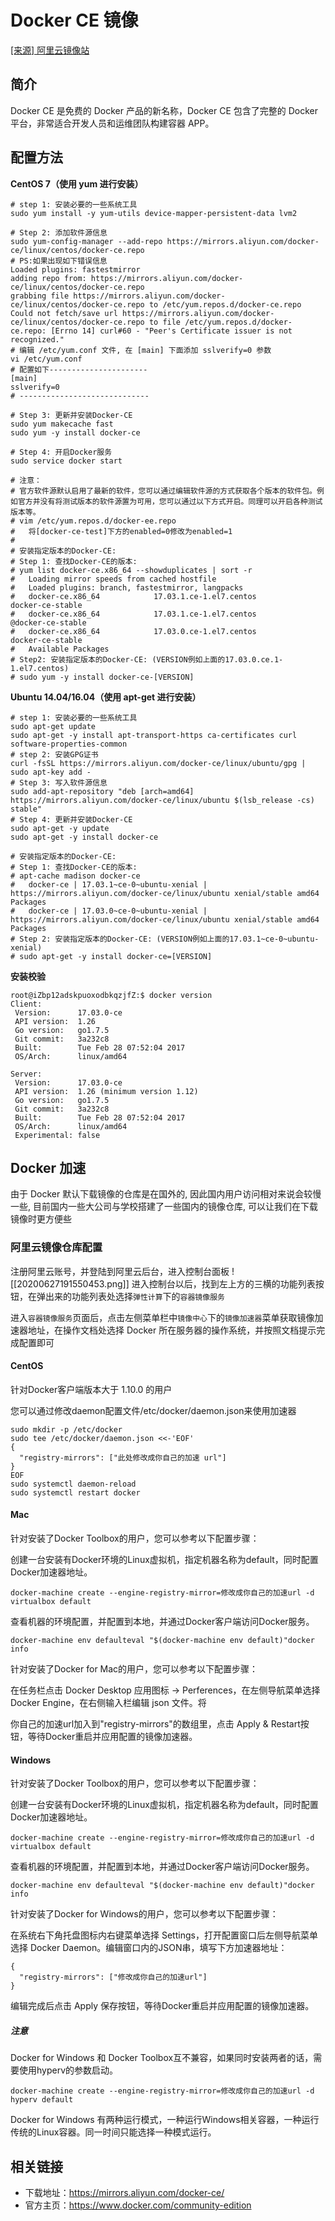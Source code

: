 # Docker CE 镜像

[[来源] 阿里云镜像站](https://developer.aliyun.com/mirror/docker-ce?spm=a2c6h.13651102.0.0.3e221b11Vnzr56)

## 简介

Docker CE 是免费的 Docker 产品的新名称，Docker CE 包含了完整的 Docker 平台，非常适合开发人员和运维团队构建容器 APP。

## 配置方法

**CentOS 7（使用 yum 进行安装）**

```shell
# step 1: 安装必要的一些系统工具
sudo yum install -y yum-utils device-mapper-persistent-data lvm2

# Step 2: 添加软件源信息
sudo yum-config-manager --add-repo https://mirrors.aliyun.com/docker-ce/linux/centos/docker-ce.repo
# PS:如果出现如下错误信息
Loaded plugins: fastestmirror
adding repo from: https://mirrors.aliyun.com/docker-ce/linux/centos/docker-ce.repo
grabbing file https://mirrors.aliyun.com/docker-ce/linux/centos/docker-ce.repo to /etc/yum.repos.d/docker-ce.repo
Could not fetch/save url https://mirrors.aliyun.com/docker-ce/linux/centos/docker-ce.repo to file /etc/yum.repos.d/docker-ce.repo: [Errno 14] curl#60 - "Peer's Certificate issuer is not recognized."
# 编辑 /etc/yum.conf 文件, 在 [main] 下面添加 sslverify=0 参数
vi /etc/yum.conf
# 配置如下----------------------
[main]
sslverify=0
# -----------------------------

# Step 3: 更新并安装Docker-CE
sudo yum makecache fast
sudo yum -y install docker-ce

# Step 4: 开启Docker服务
sudo service docker start

# 注意：
# 官方软件源默认启用了最新的软件，您可以通过编辑软件源的方式获取各个版本的软件包。例如官方并没有将测试版本的软件源置为可用，您可以通过以下方式开启。同理可以开启各种测试版本等。
# vim /etc/yum.repos.d/docker-ee.repo
#   将[docker-ce-test]下方的enabled=0修改为enabled=1
#
# 安装指定版本的Docker-CE:
# Step 1: 查找Docker-CE的版本:
# yum list docker-ce.x86_64 --showduplicates | sort -r
#   Loading mirror speeds from cached hostfile
#   Loaded plugins: branch, fastestmirror, langpacks
#   docker-ce.x86_64            17.03.1.ce-1.el7.centos            docker-ce-stable
#   docker-ce.x86_64            17.03.1.ce-1.el7.centos            @docker-ce-stable
#   docker-ce.x86_64            17.03.0.ce-1.el7.centos            docker-ce-stable
#   Available Packages
# Step2: 安装指定版本的Docker-CE: (VERSION例如上面的17.03.0.ce.1-1.el7.centos)
# sudo yum -y install docker-ce-[VERSION]
```

**Ubuntu 14.04/16.04（使用 apt-get 进行安装）**

```shell
# step 1: 安装必要的一些系统工具
sudo apt-get update
sudo apt-get -y install apt-transport-https ca-certificates curl software-properties-common
# step 2: 安装GPG证书
curl -fsSL https://mirrors.aliyun.com/docker-ce/linux/ubuntu/gpg | sudo apt-key add -
# Step 3: 写入软件源信息
sudo add-apt-repository "deb [arch=amd64] https://mirrors.aliyun.com/docker-ce/linux/ubuntu $(lsb_release -cs) stable"
# Step 4: 更新并安装Docker-CE
sudo apt-get -y update
sudo apt-get -y install docker-ce

# 安装指定版本的Docker-CE:
# Step 1: 查找Docker-CE的版本:
# apt-cache madison docker-ce
#   docker-ce | 17.03.1~ce-0~ubuntu-xenial | https://mirrors.aliyun.com/docker-ce/linux/ubuntu xenial/stable amd64 Packages
#   docker-ce | 17.03.0~ce-0~ubuntu-xenial | https://mirrors.aliyun.com/docker-ce/linux/ubuntu xenial/stable amd64 Packages
# Step 2: 安装指定版本的Docker-CE: (VERSION例如上面的17.03.1~ce-0~ubuntu-xenial)
# sudo apt-get -y install docker-ce=[VERSION]
```

**安装校验**

```shell
root@iZbp12adskpuoxodbkqzjfZ:$ docker version
Client:
 Version:      17.03.0-ce
 API version:  1.26
 Go version:   go1.7.5
 Git commit:   3a232c8
 Built:        Tue Feb 28 07:52:04 2017
 OS/Arch:      linux/amd64

Server:
 Version:      17.03.0-ce
 API version:  1.26 (minimum version 1.12)
 Go version:   go1.7.5
 Git commit:   3a232c8
 Built:        Tue Feb 28 07:52:04 2017
 OS/Arch:      linux/amd64
 Experimental: false
```

## Docker 加速

由于 Docker 默认下载镜像的仓库是在国外的, 因此国内用户访问相对来说会较慢一些, 目前国内一些大公司与学校搭建了一些国内的镜像仓库, 可以让我们在下载镜像时更方便些

### 阿里云镜像仓库配置

注册阿里云账号，并登陆到阿里云后台，进入控制台面板
![[20200627191550453.png]]
进入控制台以后，找到左上方的三横的功能列表按钮，在弹出来的功能列表处选择`弹性计算`下的`容器镜像服务`

进入`容器镜像服务`页面后，点击左侧菜单栏中`镜像中心`下的`镜像加速器`菜单获取镜像加速器地址，在操作文档处选择 Docker 所在服务器的操作系统，并按照文档提示完成配置即可

#### CentOS

针对Docker客户端版本大于 1.10.0 的用户

您可以通过修改daemon配置文件/etc/docker/daemon.json来使用加速器

```
sudo mkdir -p /etc/docker
sudo tee /etc/docker/daemon.json <<-'EOF'
{
  "registry-mirrors": ["此处修改成你自己的加速 url"]
}
EOF
sudo systemctl daemon-reload
sudo systemctl restart docker
```

#### Mac

针对安装了Docker Toolbox的用户，您可以参考以下配置步骤：

创建一台安装有Docker环境的Linux虚拟机，指定机器名称为default，同时配置Docker加速器地址。

```
docker-machine create --engine-registry-mirror=修改成你自己的加速url -d virtualbox default
```

查看机器的环境配置，并配置到本地，并通过Docker客户端访问Docker服务。

```
docker-machine env defaulteval "$(docker-machine env default)"docker info
```

针对安装了Docker for Mac的用户，您可以参考以下配置步骤：

在任务栏点击 Docker Desktop 应用图标 -> Perferences，在左侧导航菜单选择 Docker Engine，在右侧输入栏编辑 json 文件。将

你自己的加速url加入到"registry-mirrors"的数组里，点击 Apply & Restart按钮，等待Docker重启并应用配置的镜像加速器。

#### Windows

针对安装了Docker Toolbox的用户，您可以参考以下配置步骤：

创建一台安装有Docker环境的Linux虚拟机，指定机器名称为default，同时配置Docker加速器地址。

```
docker-machine create --engine-registry-mirror=修改成你自己的加速url -d virtualbox default
```

查看机器的环境配置，并配置到本地，并通过Docker客户端访问Docker服务。

```
docker-machine env defaulteval "$(docker-machine env default)"docker info
```

针对安装了Docker for Windows的用户，您可以参考以下配置步骤：

在系统右下角托盘图标内右键菜单选择 Settings，打开配置窗口后左侧导航菜单选择 Docker Daemon。编辑窗口内的JSON串，填写下方加速器地址：

```
{
  "registry-mirrors": ["修改成你自己的加速url"]
}
```

编辑完成后点击 Apply 保存按钮，等待Docker重启并应用配置的镜像加速器。

##### 注意

Docker for Windows 和 Docker Toolbox互不兼容，如果同时安装两者的话，需要使用hyperv的参数启动。

```
docker-machine create --engine-registry-mirror=修改成你自己的加速url -d hyperv default
```

Docker for Windows 有两种运行模式，一种运行Windows相关容器，一种运行传统的Linux容器。同一时间只能选择一种模式运行。

## 相关链接

- 下载地址：https://mirrors.aliyun.com/docker-ce/
- 官方主页：https://www.docker.com/community-edition
